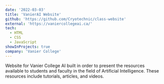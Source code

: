 ```yaml
---
date: '2022-03-03'
title: 'VanierAI Website'
github: 'https://github.com/Cryotechnic/class-website'
external: 'https://vaniercollegeai.ca/'
tech:
  - HTML
  - CSS
  - JavaScript
showInProjects: true
company: 'Vanier College'
---
```


Website for Vanier College AI built in order to present the resources available to students and faculty in the field of Artificial Intelligence. These resources include tutorials, articles, and videos.
